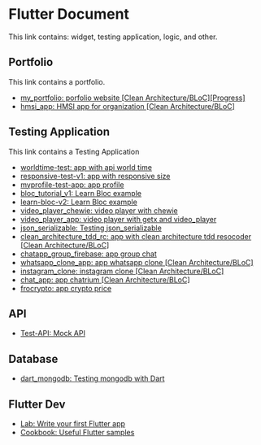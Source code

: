 # Flutter Document
This link contains: widget, testing application, logic, and other.

## Portfolio
This link contains a portfolio.
- [my_portfolio: porfolio website [Clean Architecture/BLoC][Progress]](https://github.com/kisahtegar/my_portfolio)
- [hmsi_app: HMSI app for organization [Clean Architecture/BLoC]](https://github.com/kisahtegar/hmsi_app)
<!-- - []() -->

<!-- ## Widget
This link contains a widget.
- .. -->
<!-- - []() -->

## Testing Application
This link contains a Testing Application
- [worldtime-test: app with api world time](https://github.com/kisahtegar/worldtime-test)
- [responsive-test-v1: app with responsive size](https://github.com/kisahtegar/responsive-test-v1)
- [myprofile-test-app: app profile](https://github.com/kisahtegar/myprofile-test-app)
- [bloc_tutorial_v1: Learn Bloc example](https://github.com/kisahtegar/bloc_tutorial_v1)
- [learn-bloc-v2: Learn Bloc example](https://github.com/kisahtegar/learn-bloc-v2)
- [video_player_chewie: video player with chewie](https://github.com/kisahtegar/video_player_chewie)
- [video_player_app: video player with getx and video_player](https://github.com/kisahtegar/video_player_app)
- [json_serializable: Testing json_serializable](https://github.com/kisahtegar/json_serializable)
- [clean_architecture_tdd_rc: app with clean architecture tdd resocoder [Clean Architecture/BLoC]](https://github.com/kisahtegar/clean_architecture_tdd_rc)
- [chatapp_group_firebase: app group chat](https://github.com/kisahtegar/chatapp_group_firebase)
- [whatsapp_clone_app: app whatsapp clone [Clean Architecture/BLoC]](https://github.com/kisahtegar/whatsapp_clone_app)
- [instagram_clone: instagram clone [Clean Architecture/BLoC]](https://github.com/kisahtegar/instagram_clone)
- [chat_app: app chatrium [Clean Architecture/BLoC]](https://github.com/kisahtegar/chat_app)
- [frocrypto: app crypto price](https://github.com/kisahtegar/frocrypto)
<!-- - []() -->

## API
- [Test-API: Mock API](https://github.com/kisahtegar/Test-API)
<!-- - []() -->

## Database
- [dart_mongodb: Testing mongodb with Dart](https://github.com/kisahtegar/dart_mongodb)
<!-- - []() -->

## Flutter Dev
- [Lab: Write your first Flutter app](https://docs.flutter.dev/get-started/codelab)
- [Cookbook: Useful Flutter samples](https://docs.flutter.dev/cookbook)
<!-- - []() -->


<!-- <img src="https://github.com/kisahtegar//blob/master/preview/1.jpg" width="200"> -->
